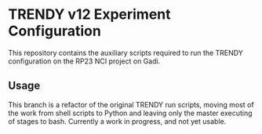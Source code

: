 [//]: # (Author: Lachlan Whyborn)
[//]: # (Date Modified: )

# TRENDY v12 Experiment Configuration

This repository contains the auxiliary scripts required to run the TRENDY configuration on the RP23 NCI project on Gadi.

## Usage

This branch is a refactor of the original TRENDY run scripts, moving most of the work from shell scripts to Python and leaving only the master executing of stages to bash. Currently a work in progress, and not yet usable.

